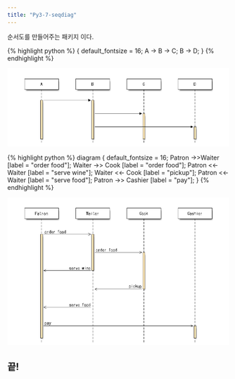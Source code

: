 ```yaml
---
title: "Py3-7-seqdiag"
---
```

순서도를 만들어주는 패키지 이다.

{% highlight python %}
{
	default_fontsize = 16;
	A -> B -> C;
	     B -> D;
}
{% endhighlight %}

![py3-7-seqdiag](images/seqdiag/demo.png)

{% highlight python %}
diagram {
	default_fontsize = 16;
	Patron ->>Waiter		[label = "order food"];
		Waiter ->> Cook		[label = "order food"];
	Patron <<- Waiter		[label = "serve wine"];
		Waiter <<- Cook		[label = "pickup"];
	Patron <<- Waiter		[label = "serve food"];
	Patron		->> Cashier	[label = "pay"];
}
{% endhighlight %}

![py3-7-seqdiag](images/seqdiag/restaurant.png)

## 끝!